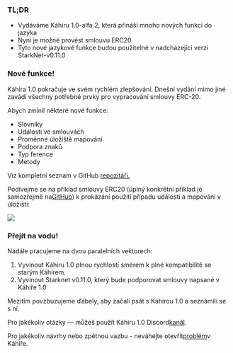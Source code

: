 ### TL;DR

* Vydáváme Káhiru 1.0-alfa.2, která přináší mnoho nových funkcí do jazyka
* Nyní je možné provést smlouvu ERC20
* Tyto nové jazykové funkce budou použitelné v nadcházející verzi StarkNet-v0.11.0

### Nové funkce!

Káhira 1.0 pokračuje ve svém rychlém zlepšování. Dnešní vydání mimo jiné zavádí všechny potřebné prvky pro vypracování smlouvy ERC-20.

Abych zmínil některé nové funkce:

* Slovníky
* Události ve smlouvách
* Proměnné úložiště mapování
* Podpora znaků
* Typ ference
* Metody

Viz kompletní seznam v GitHub [repozitáři.](https://github.com/starkware-libs/cairo)

Podívejme se na příklad smlouvy ERC20 (úplný konkrétní příklad je samozřejmě na[GitHub](https://github.com/starkware-libs/cairo/blob/main/crates/cairo-lang-starknet/test_data/erc20.cairo)) k prokázání použití případu události a mapování v úložišti:

![](/assets/0_i4ch5-4rxxal4rkt.png)

### Přejít na vodu!

Nadále pracujeme na dvou paralelních vektorech:

1. Vyvinout Káhiru 1.0 plnou rychlostí směrem k plné kompatibilitě se starým Káhirem.
2. Vyvinout Starknet v0.11.0, který bude podporovat smlouvy napsané v Káhiře 1.0

Mezitím povzbuzujeme ďábely, aby začali psát s Káhirou 1.0 a seznámili se s ní.

Pro jakékoliv otázky — můžeš použít Káhiru 1.0 Discord[kanál](https://discord.com/channels/793094838509764618/1065544063245365288).

Pro jakékoliv návrhy nebo zpětnou vazbu - neváhejte otevřít[problém](https://github.com/starkware-libs/cairo/issues)v Káhiře.